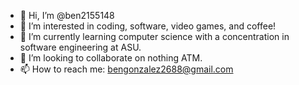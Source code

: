 - 👋 Hi, I’m @ben2155148
- 👀 I’m interested in coding, software, video games, and coffee!
- 🌱 I’m currently learning computer science with a concentration in software engineering at ASU. 
- 💞️ I’m looking to collaborate on nothing ATM.
- 📫 How to reach me: bengonzalez2688@gmail.com

<!---
ben2155148/ben2155148 is a ✨ special ✨ repository because its `README.md` (this file) appears on your GitHub profile.
You can click the Preview link to take a look at your changes.
--->
